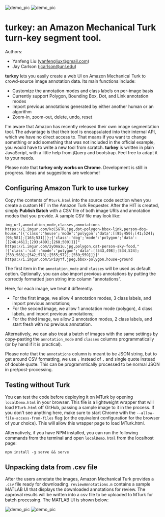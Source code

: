 ![demo_pic](https://i.imgur.com/jXAmiGw.jpg)
![demo_pic](https://i.imgur.com/EngUbGJ.jpg)

# **turkey**: an Amazon Mechanical Turk turn-key segment tool. 

Authors: 
* Yanfeng Liu (yanfengliux@gmail.com)
* Jay Carlson (jcarlson@unl.edu)

**turkey** lets you easily create a web UI on Amazon Mechanical Turk to crowd-source image annotation data. Its main functions include:
* Customize the annotation modes and class labels on per-image basis
* Currently support Polygon, Bounding Box, Dot, and Link annotation modes
* Import previous annotations generated by either another human or an algorithm
* Zoom-in, zoom-out, delete, undo, reset

I'm aware that Amazon has recently released their own image segmentation tool. The advantage is that their tool is encapsulated into their internal API, which we have no direct access to. That means if you want to change something or add something that was not included in the official example, you would have to write a new tool from scratch. **turkey** is written in plain JavaScript, with a little help from jQuery and bootstrap. Feel free to adapt it to your needs.

Please note that **turkey only works on Chrome**. Development is still in progress. Ideas and suggestions are welcome!

## Configuring Amazon Turk to use turkey

Copy the contents of `Mturk.html` into the source code section when you create a custom HIT in the Amazon Turk Requester. After the HIT is created, simply **Publish Batch** with a CSV file of both image URIs and annotation modes that you provide. A sample CSV file may look like:

```
img_url,annotation_mode,classes,annotations
https://i.imgur.com/kcCSGTR.jpg,dot-polygon-bbox-link,person-dog-house,"[{'class':'house';'mode':'polygon';'data':[[85;450];[41;524];[96;581];[163;531]]};{'class':'dog';'mode':'polygon';'data':[[246;461];[203;489];[268;500]]}]"
https://i.imgur.com/2yOma1u.jpg,polygon,cat-person-sky-food,"[{'class':'cat';'mode':'polygon';'data':[[543,498];[534,524];[533;563];[542;578];[555;572];[559;559]]}]"
https://i.imgur.com/5PiDyYf.jpeg,bbox-polygon,house-ground
```

The first item in the `annotation_mode` and `classes` will be used as default option. Optionally, you can also import previous annotations by putting the correctly formatted json string into column "annotations".

Here, for each image, we treat it differently. 
- For the first image, we allow 4 annotation modes, 3 class labels, and import previous annotations; 
- For the second image, we allow 1 annotation mode (polygon), 4 class labels, and import previous annotations; 
- For the third image, we allow 2 annotation modes, 2 class labels, and start fresh with no previous annotation.

Alternatively, we can also treat a batch of images with the same settings by copy-pasting the `annotation_mode` and `classes` columns programmatically (or by hand if it is practical).

Please note that the `annotations` column is meant to be JSON string, but to get around CSV formatting, we use `;` instead of `,` and single quote instead of double quote. This can be programmtically processed to be normal JSON in pre/post-processing.

## Testing without Turk
You can test the code before deploying it on MTurk by opening `localDemo.html` in your browser. This file is a lightweight wrapper that will load `MTurk.html` off GitHub, passing a sample image to it in the process. If you don't see anything here, make sure to start Chrome with the `--allow-file-access-from-files` flag (or the equivalent configuration for the browser of your choice). This will allow this wrapper page to load MTurk.html.

 Alternatively, if you have NPM installed, you can run the following commands from the terminal and open `localDemo.html` from the localhost page:
 ```
 npm install -g serve && serve
 ```

## Unpacking data from .csv file
After the users annotate the images, Amazon Mechanical Turk provides a `.csv` file ready for downloading. `reviewAnnotations.m` contains a sample MATLAB UI that displays the downloaded annotations for review. The approval results will be written into a csv file to be uploaded to MTurk for batch processing. The MATLAB UI is shown below:

![demo_pic](https://i.imgur.com/Ce5WcZ3.jpg)
![demo_pic](https://i.imgur.com/678GVaj.png)
